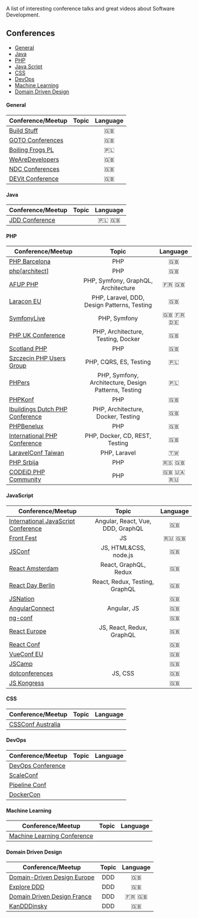 A list of interesting conference talks and great videos about Software Development.

## Conferences

+ [General](#general)
+ [Java](#java)
+ [PHP](#php)
+ [Java Script](#java-script)
+ [CSS](#css)
+ [DevOps](#devops)
+ [Machine Learning](#machine-learning)
+ [Domain Driven Design](#ddd)
 
    
#### General

| Conference/Meetup | Topic | Language | 
|-------|:--------:|:----:|
| [Build Stuff](https://www.youtube.com/channel/UCis5B3Zru-vymPRcbpM1NEA) |  |  🇬🇧 |
| [GOTO Conferences](https://www.youtube.com/user/GotoConferences/featured)|  |  🇬🇧 |
| [Boiling Frogs PL](https://www.youtube.com/channel/UCgUfIjfLvWmARsQ-d5gPzrw) |  | 🇵🇱  |
| [WeAreDevelopers](https://www.youtube.com/channel/UCSD0dLRGQk_T-D3RvpM5aFQ/featured) |  | 🇬🇧  |
| [NDC Conferences](https://www.youtube.com/channel/UCTdw38Cw6jcm0atBPA39a0Q/featured) |  | 🇬🇧  |
| [DEVit Conference](https://www.youtube.com/channel/UCrKmMv6c6oqZPYC7zzbP-RQ/about) |  |🇬🇧   |


#### Java

| Conference/Meetup | Topic | Language | 
|-------|:--------:|:----:|
| [JDD Conference](https://www.youtube.com/user/JDDConference/featured) |  | 🇵🇱 🇬🇧|
    
#### PHP

| Conference/Meetup | Topic | Language | 
|--------------|:--------:|:----:|
| [PHP Barcelona](https://www.youtube.com/channel/UCTRJkDjGNX3kId6RhxgIOmw) | PHP  | 🇬🇧  |
| [php[architect]](https://www.youtube.com/channel/UCUEzH08rDNBfljD9PGVZujg) | PHP  | 🇬🇧  |
| [AFUP PHP](https://www.youtube.com/user/afupPHP) | PHP, Symfony, GraphQL, Architecture | 🇫🇷 🇬🇧  |
| [Laracon EU](https://www.youtube.com/channel/UCb9XEo_1SDNR8Ucpbktrg5A) | PHP, Laravel, DDD, Design Patterns, Testing | 🇬🇧  |
| [SymfonyLive](https://www.youtube.com/user/SensioLabs/playlists) | PHP, Symfony | 🇬🇧 🇫🇷 🇩🇪  |
| [PHP UK Conference](https://www.youtube.com/user/phpukconference) | PHP, Architecture, Testing, Docker |  🇬🇧 |
| [Scotland PHP](https://www.youtube.com/channel/UC3h-CCBdrg_cFY847g_7i-A) | PHP |  🇬🇧 |
| [Szczecin PHP Users Group](https://www.youtube.com/channel/UCJf15AsucY2oW6lZj0gnArA/featured) | PHP, CQRS, ES, Testing | 🇵🇱  |
| [PHPers](https://www.youtube.com/user/PHPersPL) | PHP, Symfony, Architecture, Design Patterns, Testing  | 🇵🇱  |
| [PHPKonf](https://www.youtube.com/channel/UCcvHdGi25hSmSdQaSiGwJ8A/featured) | PHP | 🇬🇧  |
| [Ibuildings Dutch PHP Conference](https://www.youtube.com/user/DutchPHPConference) | PHP, Architecture, Docker, Testing | 🇬🇧  |
| [PHPBenelux](https://www.youtube.com/user/PHPBenelux) | PHP | 🇬🇧  |
| [International PHP Conference](https://www.youtube.com/user/PHPcon)  | PHP, Docker, CD, REST, Testing |  🇬🇧 |
| [LaravelConf Taiwan](https://www.youtube.com/channel/UCZp5GBcPLFvzcbja_J5NdPw)  | PHP, Laravel | 🇹🇼  |
| [PHP Srbija](https://www.youtube.com/user/PHPSrbijaVideo) | PHP | 🇷🇸 🇬🇧  |
| [CODEiD PHP Community](https://www.youtube.com/channel/UCxHh468aN8TazO2brjGAtWw)  | PHP | 🇬🇧 🇺🇦 🇷🇺  |

#### JavaScript

| Conference/Meetup | Topic | Language | 
|-------|:--------:|:----:|
| [International JavaScript Conference](https://www.youtube.com/channel/UCYMuZm39Z5Qc7JZfiYoxemQ) | Angular, React, Vue, DDD, GraphQL | 🇬🇧  |
| [Front Fest](https://www.youtube.com/channel/UCPRrzC1XcqKJWoKsqS4MDtA) | JS | 🇷🇺 🇬🇧  |
| [JSConf](https://www.youtube.com/user/jsconfeu) | JS, HTML&CSS, node.js | 🇬🇧  |
| [React Amsterdam](https://www.youtube.com/channel/UCsFrt8oKNYXGspSlX9u6uXw) | React, GraphQL, Redux |  🇬🇧 |
| [React Day Berlin](https://www.youtube.com/channel/UC1EYHmQYBUJjkmL6OtK4rlw/featured) | React, Redux, Testing, GraphQL |  🇬🇧 |
| [JSNation](https://www.youtube.com/channel/UCQM428Hwrvxla8DCgjGONSQ) |  | 🇬🇧  |
| [AngularConnect](https://www.youtube.com/channel/UCzrskTiT_ObAk3xBkVxMz5g/featured) | Angular, JS | 🇬🇧  |
| [ng-conf](https://www.youtube.com/user/ngconfvideos) |  | 🇬🇧  |
| [React Europe](https://www.youtube.com/channel/UCorlLn2oZfgOJ-FUcF2eZ1A) | JS, React, Redux, GraphQL |  🇬🇧 |
| [React Conf](https://www.youtube.com/channel/UCz5vTaEhvh7dOHEyd1efcaQ/featured) |  | 🇬🇧  |
| [VueConf EU](https://www.youtube.com/channel/UC9dJjbYeXjirDYYVfUD3bSw) |  | 🇬🇧  |
| [JSCamp](https://www.youtube.com/channel/UCVLlWT1NZZEJs4A67XgObnQ) |  | 🇬🇧  |
| [dotconferences](https://www.youtube.com/user/dotconferences) | JS, CSS | 🇬🇧  |
| [JS Kongress](https://www.youtube.com/channel/UCe2uw4y9oTxfq-Z61ODWRhg) |  | 🇬🇧  |

#### CSS

| Conference/Meetup | Topic | Language | 
|-------|:--------:|:----:|
| [CSSConf Australia](https://www.youtube.com/channel/UCaitlwoIzU4HIkkRgmpDO8w) |  |   |


#### DevOps

| Conference/Meetup | Topic | Language | 
|-------|:--------:|:----:|
| [DevOps Conference](https://www.youtube.com/channel/UCttdqyJB5wuJOO2KXea6WMQ) |  |   |
| [ScaleConf](https://www.youtube.com/user/ScaleConf) |  |   |
| [Pipeline Conf](https://www.youtube.com/channel/UC09ek6uwZKJYAxGuv5eoCrQ) |  |   |
| [DockerCon](https://www.youtube.com/user/dockerrun/playlists) |  |   |

#### Machine Learning

| Conference/Meetup | Topic | Language | 
|-------|:--------:|:----:|
| [Machine Learning Conference](https://www.youtube.com/channel/UCWoVlB63O0951q0j4Vkheiw) |  |   |

#### Domain Driven Design

| Conference/Meetup | Topic | Language | 
|-------|:--------:|:----:|
| [Domain-Driven Design Europe](https://www.youtube.com/channel/UC3PGn-hQdbtRiqxZK9XBGqQ) | DDD | 🇬🇧  |
| [Explore DDD](https://www.youtube.com/channel/UCcpKGt6MVvz7dISXLlMGmag) | DDD | 🇬🇧  |
| [Domain Driven Design France](https://www.youtube.com/channel/UCyqzNZFVOwc8paEVn-wtdpg) | DDD | 🇫🇷 🇬🇧  |
| [KanDDDinsky](https://www.youtube.com/channel/UCJCpnslPdb_Dl8DKokXC3HA) | DDD | 🇬🇧  |

